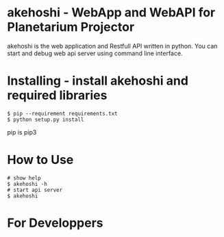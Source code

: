 # akehoshi - WebApp and WebAPI for Planetarium Projector 
akehoshi is the web application and Restfull API written in python.
You can start and debug web api server using command line interface. 

# Installing - install akehoshi and required libraries
```
$ pip --requirement requirements.txt
$ python setup.py install
```
pip is pip3
# How to Use
```
# show help
$ akehoshi -h
# start api server
$ akehoshi
```
# For Developpers

